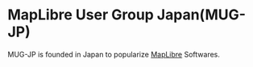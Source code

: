 # MapLibre User Group Japan(MUG-JP)

MUG-JP is founded in Japan to popularize [MapLibre](https://github.com/MapLibre) Softwares.
